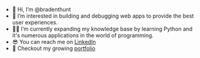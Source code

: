 - 👋 Hi, I’m @bradenthunt
- 🧩 I’m interested in building and debugging web apps to provide the best user experiences.
- 👨‍💻 I’m currently expanding my knowledge base by learning Python and it's numerous applications in the world of programming.
- 😎 You can reach me on [LinkedIn](https://www.linkedin.com/in/bradenthunt/)
- 📁 Checkout my growing [portfolio](https://bradenthunt.com)
